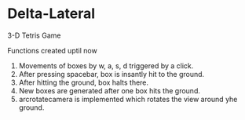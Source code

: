 # Delta-Lateral
3-D Tetris Game

Functions created uptil now
1. Movements of boxes by w, a, s, d triggered by a click.
2. After pressing spacebar, box is insantly hit to the ground. 
3. After hitting the ground, box halts there.
4. New boxes are generated after one box hits the ground.
5. arcrotatecamera is implemented which rotates the view around yhe ground.
